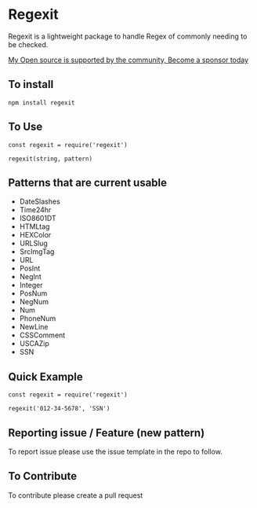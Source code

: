 # Regexit

Regexit is a lightweight package to handle Regex of commonly needing to be checked.


[My Open source is supported by the community, Become a sponsor today](https://www.patreon.com/james_perkins)

## To install

    npm install regexit

## To Use

    const regexit = require('regexit')

    regexit(string, pattern)

## Patterns that are current usable 

* DateSlashes
* Time24hr
* ISO8601DT
* HTMLtag
* HEXColor
* URLSlug
* SrcImgTag
* URL
* PosInt
* NegInt
* Integer
* PosNum
* NegNum
* Num
* PhoneNum
* NewLine
* CSSComment
* USCAZip
* SSN

## Quick Example

    const regexit = require('regexit')

    regexit('012-34-5678', 'SSN')


## Reporting issue / Feature (new pattern)

To report issue please use the issue template in the repo to follow.

## To Contribute

To contribute please create a pull request

